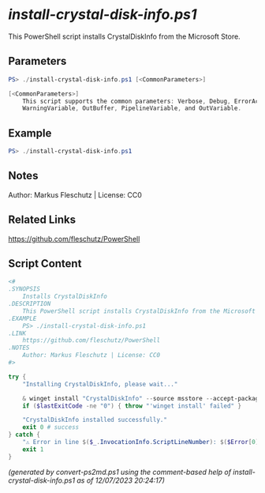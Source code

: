 *install-crystal-disk-info.ps1*
================

This PowerShell script installs CrystalDiskInfo from the Microsoft Store.

Parameters
----------
```powershell
PS> ./install-crystal-disk-info.ps1 [<CommonParameters>]

[<CommonParameters>]
    This script supports the common parameters: Verbose, Debug, ErrorAction, ErrorVariable, WarningAction, 
    WarningVariable, OutBuffer, PipelineVariable, and OutVariable.
```

Example
-------
```powershell
PS> ./install-crystal-disk-info.ps1

```

Notes
-----
Author: Markus Fleschutz | License: CC0

Related Links
-------------
https://github.com/fleschutz/PowerShell

Script Content
--------------
```powershell
<#
.SYNOPSIS
	Installs CrystalDiskInfo
.DESCRIPTION
	This PowerShell script installs CrystalDiskInfo from the Microsoft Store.
.EXAMPLE
	PS> ./install-crystal-disk-info.ps1
.LINK
	https://github.com/fleschutz/PowerShell
.NOTES
	Author: Markus Fleschutz | License: CC0
#>

try {
	"Installing CrystalDiskInfo, please wait..."

	& winget install "CrystalDiskInfo" --source msstore --accept-package-agreements --accept-source-agreements
	if ($lastExitCode -ne "0") { throw "'winget install' failed" }

	"CrystalDiskInfo installed successfully."
	exit 0 # success
} catch {
	"⚠️ Error in line $($_.InvocationInfo.ScriptLineNumber): $($Error[0])"
	exit 1
}
```

*(generated by convert-ps2md.ps1 using the comment-based help of install-crystal-disk-info.ps1 as of 12/07/2023 20:24:17)*
